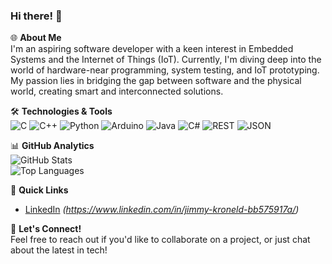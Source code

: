 ### Hi there! 👋

🌐 **About Me**  
I'm an aspiring software developer with a keen interest in Embedded Systems and the Internet of Things (IoT). Currently, I'm diving deep into the world of hardware-near programming, system testing, and IoT prototyping. My passion lies in bridging the gap between software and the physical world, creating smart and interconnected solutions.

🛠 **Technologies & Tools**  
![C](https://img.shields.io/badge/c-%2300599C.svg?style=plastic&logo=c&logoColor=white) 
![C++](https://img.shields.io/badge/c++-%2300599C.svg?style=plastic&logo=c%2B%2B&logoColor=white) 
![Python](https://img.shields.io/badge/python-3670A0?style=plastic&logo=python&logoColor=ffdd54) 
![Arduino](https://img.shields.io/badge/-Arduino-00979D?style=plastic&logo=Arduino&logoColor=white) 
![Java](https://img.shields.io/badge/java-%23ED8B00.svg?style=plastic&logo=java&logoColor=white)
![C#](https://img.shields.io/badge/c%23-%23239120.svg?style=plastic&logo=c-sharp&logoColor=white)
![REST](https://img.shields.io/badge/REST-%26%23202323.svg?style=plastic&logo=rest&logoColor=white)
![JSON](https://img.shields.io/badge/json-%23black.svg?style=plastic&logo=json&logoColor=white)

📊 **GitHub Analytics**  
![GitHub Stats](https://github-readme-stats.vercel.app/api?username=Shallange&theme=tokyonight&hide_border=false&include_all_commits=true&count_private=true)  
![Top Languages](https://github-readme-stats.vercel.app/api/top-langs/?username=Shallange&theme=tokyonight&hide_border=false&include_all_commits=true&count_private=true&layout=compact)

🔗 **Quick Links**  
- [LinkedIn](#) *(https://www.linkedin.com/in/jimmy-kroneld-bb575917a/)*

💬 **Let's Connect!**  
Feel free to reach out if you'd like to collaborate on a project, or just chat about the latest in tech!

